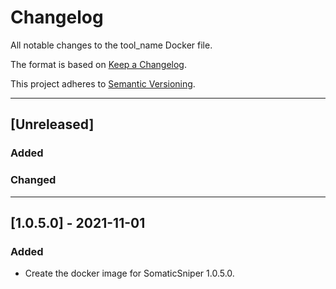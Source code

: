 # Changelog
All notable changes to the tool_name Docker file.

The format is based on [Keep a Changelog](https://keepachangelog.com/en/1.0.0/).

This project adheres to [Semantic Versioning](https://semver.org/spec/v2.0.0.html).

---

## [Unreleased]
### Added

### Changed
---

## [1.0.5.0] - 2021-11-01
### Added
- Create the docker image for SomaticSniper 1.0.5.0.
